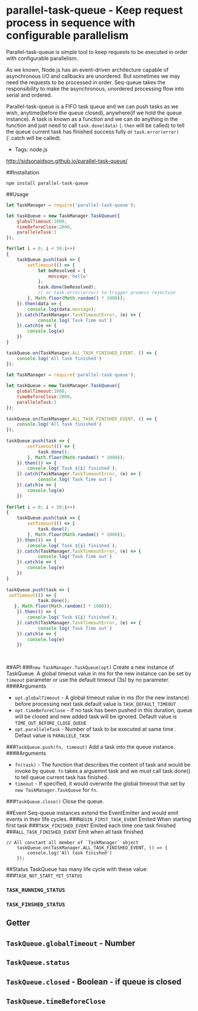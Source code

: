 parallel-task-queue - Keep request process in sequence with configurable parallelism
=====================================================

Parallel-task-queue is simple tool to keep requests to be executed in order with configurable parallelism.

As we known, Node.js has an event-driven architecture capable of asynchronous I/O  and  callbacks are unordered. But sometimes we may need the requests to be processed in order.
Seq-queue takes the responsibility to make the asynchronous, unordered processing flow into serial and ordered.

Parallel-task-queue is a FIFO task queue and we can push tasks as we wish, anytime(before the queue closed), anywhere(if we hold the queue instance). A task is known as a function and we can do anything in the function and just need to call `task.done(data)` (`.then` will be called) to tell the queue current task has finished success fully or `task.error(error)` (`.catch will be called).

 * Tags: node.js
 
 http://sidsonaidson.github.io/parallel-task-queue/

##Installation
```
npm install parallel-task-queue
```

##Usage
``` javascript
let TaskManager = require('parallel-task-queue');

let taskQueue = new TaskManager.TaskQueue({
    globalTimeout:1000,
    timeBeforeClose:2000,
    paralleleTask:1
});

for(let i = 0; i < 50;i++)
{
    taskQueue.push(task => {
        setTimeout(() => {
            let beResolved = {
                message:'hello'
            };
            task.done(beResolved);
            // or task.error(error) to trigger promess rejection
        }, Math.floor(Math.random() * 1000));
    }).then(data => {
        console.log(data.message);
    }).catch(TaskManager.TaskTimeoutError, (e) => {
            console.log(`Task Time out`)
    }).catch(e => {
        console.log(e)
    })
}

taskQueue.on(TaskManager.ALL_TASK_FINISHED_EVENT, () => {
    console.log('All task finished')
});

```


``` javascript
let TaskManager = require('parallel-task-queue');
 
let taskQueue = new TaskManager.TaskQueue({
    globalTimeout:1000,
    timeBeforeClose:2000,
    paralleleTask:1
});
 
taskQueue.on(TaskManager.ALL_TASK_FINISHED_EVENT, () => {
    console.log('All task finished')
});
 
taskQueue.push(task => {
        setTimeout(() => {
            task.done();
        }, Math.floor(Math.random() * 1000));
    }).then(() => {
        console.log(`Task ${i} finished`);
    }).catch(TaskManager.TaskTimeoutError, (e) => {
            console.log(`Task Time out`)
    }).catch(e => {
        console.log(e)
    })
 
for(let i = 0; i < 50;i++)
{
    taskQueue.push(task => {
        setTimeout(() => {
            task.done();
        }, Math.floor(Math.random() * 1000));
    }).then(() => {
        console.log(`Task ${i} finished`);
    }).catch(TaskManager.TaskTimeoutError, (e) => {
            console.log(`Task Time out`)
    }).catch(e => {
        console.log(e)
    })
}
 
taskQueue.push(task => {
 setTimeout(() => {
            task.done();
   }, Math.floor(Math.random() * 1000));
    }).then(() => {
        console.log(`Task ${i} finished`);
    }).catch(TaskManager.TaskTimeoutError, (e) => {
            console.log(`Task Time out`)
    }).catch(e => {
        console.log(e)
    })
 
 
```

##API
###`new TaskManager.TaskQueue(opt)`
Create a new  instance of TaskQueue. A global timeout value in ms for the new instance can be set by `timeout` parameter or use the default timeout (3s) by no parameter.
####Arguments
+ `opt.globalTimeout` - A global timeout value in ms (for the new instance) before processing next task.default value is `TASK_DEFAULT_TIMEOUT`
+ `opt.timeBeforeClose` - if no task has been pushed in this duration, queue will be closed and new added task will be ignored. Default value is `TIME_OUT_BEFORE_CLOSE_QUEUE`
+ `opt.paralleleTask` - Number of task to be executed at same time . Defaut value is `PARALLELE_TASK`

###`TaskQueue.push(fn, timeout)`
Add a task into the queue instance.
####Arguments
+ `fn(task)` - The function that describes the content of task and would be invoke by queue. `fn` takes a arguemnt task and we *must* call task.done() to tell queue current task has finished.
+ `timeout` - If specified, it would overwrite the global timeout that set by `new TaskManager.TaskQueue` for `fn`.

###`TaskQueue.close()`
Close the queue.

##Event
Seq-queue instances extend the EventEmitter and would emit events in their life cycles.
###`BEGIN_FIRST_TASK_EVENT`
Emited When starting first task
###`TASK_FINISHED_EVENT`
Emited each time one  task finished
###`ALL_TASK_FINISHED_EVENT`
Emit when all task finished

```
// All constant all member of `TaskManager` object
	taskQueue.on(TaskManager.ALL_TASK_FINISHED_EVENT, () => {
	    console.log('All task finished')
	});
```

##Status
TaskQueue has many life cycle with these value:
###`TASK_NOT_START_YET_STATUS`
### `TASK_RUNNING_STATUS`
### `TASK_FINSHED_STATUS`

## Getter
## `TaskQueue.globalTimeout` - Number
## `TaskQueue.status`
## `TaskQueue.closed` - Boolean - if queue is closed
## `TaskQueue.timeBeforeClose`
